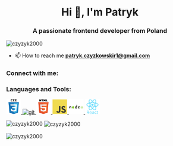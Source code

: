 <h1 align="center">Hi 👋, I'm Patryk</h1>
<h3 align="center">A passionate frontend developer from Poland</h3>

<p align="left"> <img src="https://komarev.com/ghpvc/?username=czyzyk2000&label=Profile%20views&color=0e75b6&style=flat" alt="czyzyk2000" /> </p>

- 📫 How to reach me **patryk.czyzkowskir1@gmail.com**

<h3 align="left">Connect with me:</h3>
<p align="left">
</p>

<h3 align="left">Languages and Tools:</h3>
<p align="left"> <a href="https://www.w3schools.com/css/" target="_blank" rel="noreferrer"> <img src="https://raw.githubusercontent.com/devicons/devicon/master/icons/css3/css3-original-wordmark.svg" alt="css3" width="40" height="40"/> </a> <a href="https://git-scm.com/" target="_blank" rel="noreferrer"> <img src="https://www.vectorlogo.zone/logos/git-scm/git-scm-icon.svg" alt="git" width="40" height="40"/> </a> <a href="https://www.w3.org/html/" target="_blank" rel="noreferrer"> <img src="https://raw.githubusercontent.com/devicons/devicon/master/icons/html5/html5-original-wordmark.svg" alt="html5" width="40" height="40"/> </a> <a href="https://developer.mozilla.org/en-US/docs/Web/JavaScript" target="_blank" rel="noreferrer"> <img src="https://raw.githubusercontent.com/devicons/devicon/master/icons/javascript/javascript-original.svg" alt="javascript" width="40" height="40"/> </a> <a href="https://nodejs.org" target="_blank" rel="noreferrer"> <img src="https://raw.githubusercontent.com/devicons/devicon/master/icons/nodejs/nodejs-original-wordmark.svg" alt="nodejs" width="40" height="40"/> </a> <a href="https://reactjs.org/" target="_blank" rel="noreferrer"> <img src="https://raw.githubusercontent.com/devicons/devicon/master/icons/react/react-original-wordmark.svg" alt="react" width="40" height="40"/> </a> </p>

<p><img align="left" src="https://github-readme-stats.vercel.app/api/top-langs?username=czyzyk2000&show_icons=true&locale=en&layout=compact" alt="czyzyk2000" /></p>

<p>&nbsp;<img align="center" src="https://github-readme-stats.vercel.app/api?username=czyzyk2000&show_icons=true&locale=en" alt="czyzyk2000" /></p>

<p><img align="center" src="https://github-readme-streak-stats.herokuapp.com/?user=czyzyk2000&" alt="czyzyk2000" /></p>
